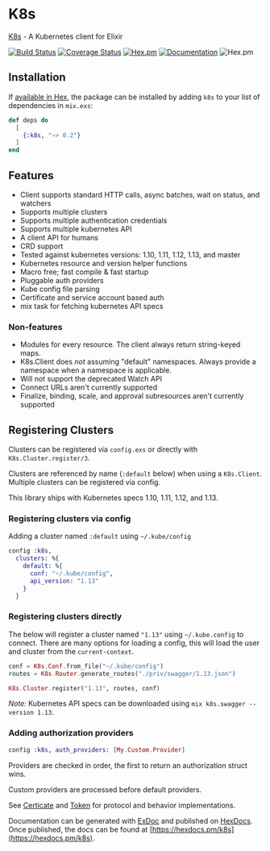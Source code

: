 # K8s

[K8s](https://hexdocs.pm/k8s/readme.html) - A Kubernetes client for Elixir

[![Build Status](https://travis-ci.org/coryodaniel/k8s.svg?branch=master)](https://travis-ci.org/coryodaniel/k8s)
[![Coverage Status](https://coveralls.io/repos/github/coryodaniel/k8s/badge.svg?branch=master)](https://coveralls.io/github/coryodaniel/k8s?branch=master)
[![Hex.pm](http://img.shields.io/hexpm/v/k8s.svg?style=flat)](https://hex.pm/packages/k8s)
[![Documentation](https://img.shields.io/badge/documentation-on%20hexdocs-green.svg)](https://hexdocs.pm/k8s/)
![Hex.pm](https://img.shields.io/hexpm/l/k8s.svg?style=flat)

## Installation

If [available in Hex](https://hex.pm/docs/publish), the package can be installed
by adding `k8s` to your list of dependencies in `mix.exs`:

```elixir
def deps do
  [
    {:k8s, "~> 0.2"}
  ]
end
```

## Features

* Client supports standard HTTP calls, async batches, wait on status, and watchers
* Supports multiple clusters
* Supports multiple authentication credentials
* Supports multiple kubernetes API
* A client API for humans
* CRD support
* Tested against kubernetes versions: 1.10, 1.11, 1.12, 1.13, and master
* Kubernetes resource and version helper functions
* Macro free; fast compile & fast startup
* Pluggable auth providers
* Kube config file parsing
* Certificate and service account based auth
* mix task for fetching kubernetes API specs

### Non-features

* Modules for every resource. The client always return string-keyed maps.
* K8s.Client does *not* assuming "default" namespaces. Always provide a namespace when a namespace is applicable.
* Will not support the deprecated Watch API
* Connect URLs aren't currently supported
* Finalize, binding, scale, and approval subresources aren't currently supported

## Registering Clusters

Clusters can be registered via `config.exs` or directly with `K8s.Cluster.register/3`.

Clusters are referenced by name (`:default` below) when using a `K8s.Client`. Multiple clusters can be registered via config.

This library ships with Kubernetes specs 1.10, 1.11, 1.12, and 1.13.

### Registering clusters via config

Adding a cluster named `:default` using `~/.kube/config`

```elixir
config :k8s,
  clusters: %{
    default: %{
      conf: "~/.kube/config",
      api_version: "1.13"
    }
  }
```

### Registering clusters directly

The below will register a cluster named `"1.13"` using `~/.kube.config` to connect. There are many options for loading a config, this will load the user and cluster from the `current-context`.

```elixir
conf = K8s.Conf.from_file("~/.kube/config")
routes = K8s.Router.generate_routes("./priv/swagger/1.13.json")

K8s.Cluster.register("1.13", routes, conf)
```

*Note:* Kubernetes API specs can be downloaded using `mix k8s.swagger --version 1.13`.

### Adding authorization providers

```elixir
config :k8s, auth_providers: [My.Custom.Provider]
```

Providers are checked in order, the first to return an authorization struct wins.

Custom providers are processed before default providers.

See [Certicate](lib/k8s/conf/auth/certificate.ex) and [Token](lib/k8s/conf/auth/token.ex) for protocol and behavior implementations.

Documentation can be generated with [ExDoc](https://github.com/elixir-lang/ex_doc)
and published on [HexDocs](https://hexdocs.pm). Once published, the docs can
be found at [https://hexdocs.pm/k8s](https://hexdocs.pm/k8s).
